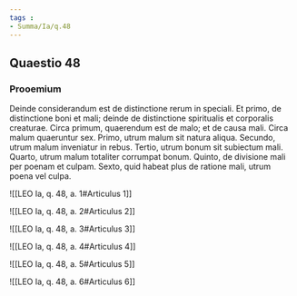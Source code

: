 ```yaml
---
tags : 
- Summa/Ia/q.48
---
```


## Quaestio 48

### Prooemium

Deinde considerandum est de distinctione rerum in speciali. Et primo, de distinctione boni et mali; deinde de distinctione spiritualis et corporalis creaturae. Circa primum, quaerendum est de malo; et de causa mali. Circa malum quaeruntur sex. Primo, utrum malum sit natura aliqua. Secundo, utrum malum inveniatur in rebus. Tertio, utrum bonum sit subiectum mali. Quarto, utrum malum totaliter corrumpat bonum. Quinto, de divisione mali per poenam et culpam. Sexto, quid habeat plus de ratione mali, utrum poena vel culpa.

![[LEO Ia, q. 48, a. 1#Articulus 1]]

![[LEO Ia, q. 48, a. 2#Articulus 2]]

![[LEO Ia, q. 48, a. 3#Articulus 3]]

![[LEO Ia, q. 48, a. 4#Articulus 4]]

![[LEO Ia, q. 48, a. 5#Articulus 5]]

![[LEO Ia, q. 48, a. 6#Articulus 6]]

